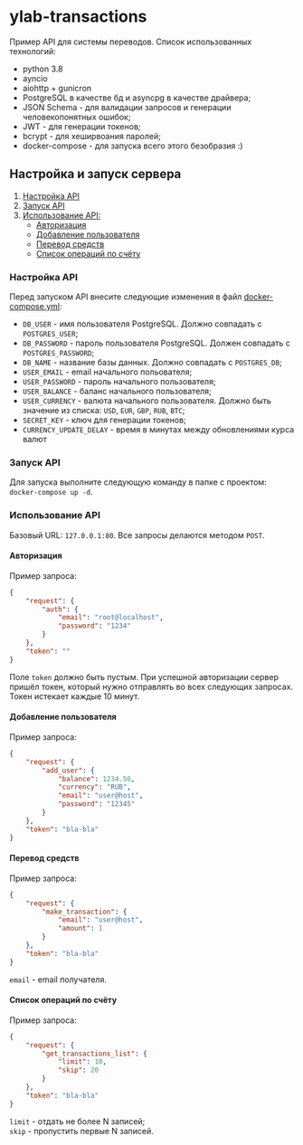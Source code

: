 # ylab-transactions

Пример API для системы переводов. Список использованных технологий:
* python 3.8
* ayncio
* aiohttp + gunicron
* PostgreSQL в качестве бд и asyncpg в качестве драйвера;
* JSON Schema - для валидации запросов и генерации человекопонятных ошибок;
* JWT - для генерации токенов;
* bcrypt - для хеширвоания паролей;
* docker-compose - для запуска всего этого безобразия :)

## Настройка и запуск сервера

1. [Настройка API](#настройка-API)
1. [Запуск API](#запуск-API)
1. [Использование API:](#использование-API)
    * [Авторизация](#Авторизация)
    * [Добавление пользователя](#Добавление-пользователя)
    * [Перевод средств](#Перевод-средств)
    * [Список операций по счёту](#Список-операций-по-счёту)

### Настройка API

Перед запуском API внесите следующие изменения в файл [docker-compose.yml](docker-compose.yml):

* `DB_USER` - имя пользователя PostgreSQL. Должно совпадать с `POSTGRES_USER`;
* `DB_PASSWORD` - пароль пользователя PostgreSQL. Должен совпадать с `POSTGRES_PASSWORD`;
* `DB_NAME` - название базы данных. Должно совпадать с `POSTGRES_DB`;
* `USER_EMAIL` - email начального польователя;
* `USER_PASSWORD` - пароль начального пользователя;
* `USER_BALANCE` - баланс начального пользователя;
* `USER_CURRENCY` - валюта начального пользователя. Должно быть значение из списка: `USD`, `EUR`, `GBP`, `RUB`, `BTC`;
* `SECRET_KEY` - ключ для генерации токенов;
* `CURRENCY_UPDATE_DELAY` - время в минутах между обновлениями курса валют

### Запуск API

Для запуска выполните следующую команду в папке с проектом: `docker-compose up -d`.

### Использование API

Базовый URL: `127.0.0.1:80`. Все запросы делаются методом `POST`.

#### Авторизация

Пример запроса:

```json
{
    "request": {
        "auth": {
            "email": "root@localhost",
            "password": "1234"
        }
    },
    "token": ""
}
```

Поле `token` должно быть пустым. При успешной авторизации сервер пришёл токен, который нужно отправлять во всех следующих запросах. Токен истекает каждые 10 минут.

#### Добавление пользователя

Пример запроса:

```json
{
    "request": {
        "add_user": {
            "balance": 1234.56,
            "currency": "RUB",
            "email": "user@host",
            "password": "12345"
        }
    },
    "token": "bla-bla"
}
```

#### Перевод средств

Пример запроса:

```json
{
    "request": {
        "make_transaction": {
            "email": "user@host",
            "amount": 1
        }
    },
    "token": "bla-bla"
}
```

`email` - email получателя.

#### Список операций по счёту

Пример запроса:

```json
{
    "request": {
        "get_transactions_list": {
            "limit": 10,
            "skip": 20
        }
    },
    "token": "bla-bla"
}
```

`limit` - отдать не более N записей;  
`skip` - пропустить первые N записей.

